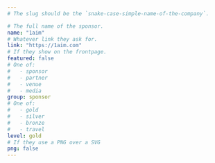 ```yaml
---
# The slug should be the `snake-case-simple-name-of-the-company`.

# The full name of the sponsor.
name: "1aim"
# Whatever link they ask for.
link: "https://1aim.com"
# If they show on the frontpage.
featured: false
# One of:
#   - sponsor
#   - partner
#   - venue
#   - media
group: sponsor
# One of:
#   - gold
#   - silver
#   - bronze
#   - travel
level: gold
# If they use a PNG over a SVG
png: false
---
```


<!-- Their description. -->

